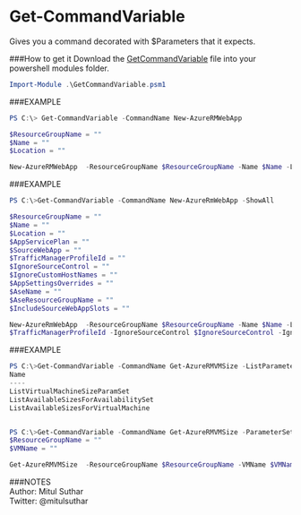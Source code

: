 # Get-CommandVariable
Gives you a command decorated with $Parameters that it expects. 

###How to get it
Download the [GetCommandVariable](https://raw.githubusercontent.com/mitulsuthar/Get-CommandVariable/master/GetCommandVariable.psm1) file into your powershell modules folder.  
 
```powershell
Import-Module .\GetCommandVariable.psm1

```
###EXAMPLE
```powershell
PS C:\> Get-CommandVariable -CommandName New-AzureRMWebApp

$ResourceGroupName = "" 
$Name = "" 
$Location = "" 

New-AzureRMWebApp  -ResourceGroupName $ResourceGroupName -Name $Name -Location $Location
```
###EXAMPLE 
```powershell
PS C:\>Get-CommandVariable -CommandName New-AzureRmWebApp -ShowAll

$ResourceGroupName = ""
$Name = ""
$Location = ""
$AppServicePlan = ""
$SourceWebApp = ""
$TrafficManagerProfileId = ""
$IgnoreSourceControl = ""
$IgnoreCustomHostNames = ""
$AppSettingsOverrides = ""
$AseName = ""
$AseResourceGroupName = ""
$IncludeSourceWebAppSlots = ""

New-AzureRmWebApp  -ResourceGroupName $ResourceGroupName -Name $Name -Location $Location -AppServicePlan $AppServicePlan -SourceWebApp $SourceWebApp -TrafficManagerProfileId 
$TrafficManagerProfileId -IgnoreSourceControl $IgnoreSourceControl -IgnoreCustomHostNames $IgnoreCustomHostNames -AppSettingsOverrides $AppSettingsOverrides -AseName $AseName -AseResourceGroupName $AseResourceGroupName -IncludeSourceWebAppSlots $IncludeSourceWebAppSlots
```
###EXAMPLE 

```powershell
PS C:\>Get-CommandVariable -CommandName Get-AzureRMVMSize -ListParameterSets
Name                                
----                                
ListVirtualMachineSizeParamSet      
ListAvailableSizesForAvailabilitySet
ListAvailableSizesForVirtualMachine 


PS C:\>Get-CommandVariable -CommandName Get-AzureRMVMSize -ParameterSetName ListAvailableSizesForVirtualMachine
$ResourceGroupName = "" 
$VMName = "" 

Get-AzureRMVMSize  -ResourceGroupName $ResourceGroupName -VMName $VMName
```
###NOTES  
Author: Mitul Suthar  
Twitter: @mitulsuthar  